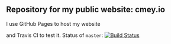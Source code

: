 ## Repository for my public website: cmey.io

I use GitHub Pages to host my website

and Travis CI to test it. Status of `master`: [![Build Status](https://travis-ci.com/cmey/cmey.github.io.svg?branch=master)](https://travis-ci.com/cmey/cmey.github.io)

